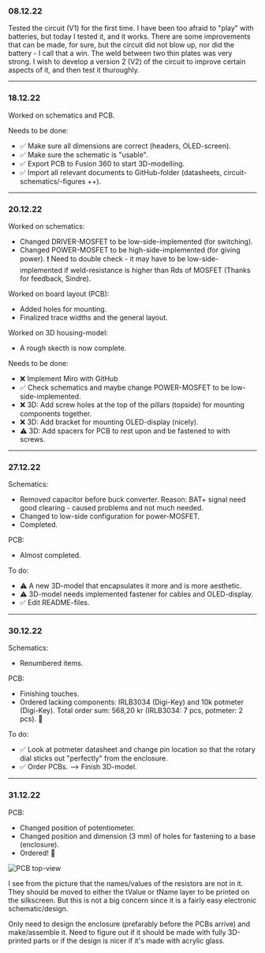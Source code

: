 ### 08.12.22
Tested the circuit (V1) for the first time. 
I have been too afraid to "play" with batteries, but today I tested it, and it works. 
There are some improvements that can be made, for sure, but the circuit did not blow up, nor did the battery - I call that a win. 
The weld between two thin plates was very strong.
I wish to develop a version 2 (V2) of the circuit to improve certain aspects of it, and then test it thuroughly.

------------
### 18.12.22
Worked on schematics and PCB.

Needs to be done:
* ✅ Make sure all dimensions are correct (headers, OLED-screen).
* ✅ Make sure the schematic is "usable".
* ✅ Export PCB to Fusion 360 to start 3D-modelling.
* ✅ Import all relevant documents to GitHub-folder (datasheets, circuit-schematics/-figures ++).

------------
### 20.12.22
Worked on schematics:
* Changed DRIVER-MOSFET to be low-side-implemented (for switching).
* Changed POWER-MOSFET to be high-side-implemented (for giving power). ❗️ Need to double check - it may have to be low-side-implemented if weld-resistance is higher than Rds of MOSFET (Thanks for feedback, Sindre).

Worked on board layout (PCB):
* Added holes for mounting.
* Finalized trace widths and the general layout.

Worked on 3D housing-model:
* A rough skecth is now complete.

Needs to be done:
* ❌ Implement Miro with GitHub
* ✅ Check schematics and maybe change POWER-MOSFET to be low-side-implemented.
* ❌ 3D: Add screw holes at the top of the pillars (topside) for mounting components together.
* ❌ 3D: Add bracket for mounting OLED-display (nicely).
* ⚠️ 3D: Add spacers for PCB to rest upon and be fastened to with screws.

------------
### 27.12.22
Schematics:
* Removed capacitor before buck converter. Reason: BAT+ signal need good clearing - caused problems and not much needed.
* Changed to low-side configuration for power-MOSFET.
* Completed.

PCB:
* Almost completed.

To do:
* ⚠ A new 3D-model that encapsulates it more and is more aesthetic.
* ⚠️ 3D-model needs implemented fastener for cables and OLED-display.
* ✅ Edit README-files.
  
------------
### 30.12.22
Schematics: 
* Renumbered items.
 
PCB:
* Finishing touches. 
* Ordered lacking components: IRLB3034 (Digi-Key) and 10k potmeter (Digi-Key). Total order sum: 568,20 kr (IRLB3034: 7 pcs, potmeter: 2 pcs). 🥳

To do:
* ✅ Look at potmeter datasheet and change pin location so that the rotary dial sticks out "perfectly" from the enclosure.
* ✅ Order PCBs. --> Finish 3D-model.

------------
### 31.12.22
PCB:
* Changed position of potentiometer.
* Changed position and dimension (3 mm) of holes for fastening to a base (enclosure).
* Ordered! 🥳

![PCB top-view](https://user-images.githubusercontent.com/18615800/210152181-a58769d7-d55a-4dff-8f5d-4bb56ca737be.png)

I see from the picture that the names/values of the resistors are not in it. They should be moved to either the tValue or tName layer to be printed on the silkscreen. But this is not a big concern since it is a fairly easy electronic schematic/design.

Only need to design the enclosure (prefarably before the PCBs arrive) and make/assemble it. Need to figure out if it should be made with fully 3D-printed parts or if the design is nicer if it's made with acrylic glass. 
